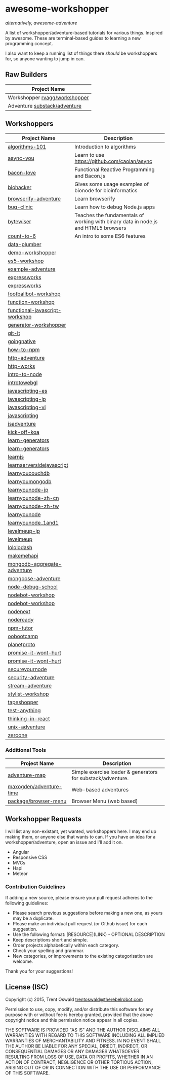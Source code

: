 # awesome-workshopper
*alternatively, awesome-adventure*

A list of workshopper/adventure-based tutorials for various things. Inspired by awesome. These are terminal-based guides to learning a new programming concept.

I also want to keep a running list of things there *should* be workshoppers for, so anyone wanting to jump in can.

## Raw Builders
| Project Name  |
| ------------- |
| Workshopper [rvagg/workshopper](https://github.com/rvagg/workshopper) |
| Adventure [substack/adventure](https://github.com/substack/adventure)|

## Workshoppers
| Project Name  | Description |
| ------------- | ------------- |
| [algorithms-101](https://github.com/linclark/algorithms-101) | Introduction to algorithms |
| [async-you](https://github.com/bulkan/async-you) | Learn to use https://github.com/caolan/async |
| [bacon-love](https://github.com/mikaelbr/bacon-love) | Functional Reactive Programming and Bacon.js |
| [biohacker](https://github.com/bionode/biohacker) | Gives some usage examples of bionode for bioinformatics |
| [browserify-adventure](https://github.com/substack/browserify-adventure) | Learn browserify |
| [bug-clinic](https://github.com/othiym23/bug-clinic) | Learn how to debug Node.js apps |
| [bytewiser](https://github.com/maxogden/bytewiser) | Teaches the fundamentals of working with binary data in node.js and HTML5 browsers |
| [count-to-6](https://github.com/domenic/count-to-6) | An intro to some ES6 features |
| [data-plumber](https://github.com/maxogden/data-plumber) | |
| [demo-workshopper](https://github.com/linclark/demo-workshopper) | |
| [es5-workshop](https://github.com/timoxley/es5-workshop) | |
| [example-adventure](https://github.com/substack/example-adventure) | |
| [expressworks](https://github.com/azat-co/expressworks) | |
| [expressworks](https://github.com/azat/expressworks) | |
| [footballbot-workshop](https://github.com/alanshaw/footballbot-workshop) | |
| [function-workshop](https://github.com/kiddkai/function-workshop) | |
| [functional-javascript-workshop](https://github.com/timoxley/functional-javascript-workshop) | |
| [generator-workshopper](https://github.com/mindcookin/generator-workshopper) | |
| [git-it](https://github.com/jlord/git-it) | |
| [goingnative](https://github.com/rvagg/goingnative) | |
| [how-to-npm](https://github.com/isaacs/how-to-npm) | |
| [http-adventure](https://github.com/yoshuawuyts/http-adventure) | |
| [http-works](https://github.com/Raynos/http-works) | |
| [intro-to-node](https://github.com/sherodtaylor/intro-to-node) | |
| [introtowebgl](https://github.com/alexmackey/introtowebgl) | |
| [javascripting-es](https://github.com/a0viedo/javascripting-es) | |
| [javascripting-jp](https://github.com/ledsun/javascripting-jp) | |
| [javascripting-vi](https://github.com/chris_mask/javascripting-vi) | |
| [javascripting](https://github.com/sethvincent/javascripting) | |
| [jsadventure](https://github.com/mk30/jsadventure) | |
| [kick-off-koa](https://github.com/dead_horse/kick-off-koa) | |
| [learn-generators](https://github.com/is_ruslan/learn-generators) | |
| [learn-generators](https://github.com/isRuslan/learn-generators) | |
| [learnjs](https://github.com/mikeal/learnjs) | |
| [learnserversidejavascript](https://github.com/jalalhejazi/learnserversidejavascript) | |
| [learnyoucouchdb](https://github.com/robertkowalski/learnyoucouchdb) | |
| [learnyoumongodb](https://github.com/braz/learnyoumongodb) | |
| [learnyounode-jp](https://github.com/leichtgewicht/learnyounode-jp) | |
| [learnyounode-zh-cn](https://github.com/lisposter/learnyounode-zh-cn) | |
| [learnyounode-zh-tw](https://github.com/fredchien/learnyounode-zh-tw) | |
| [learnyounode](https://github.com/rvagg/learnyounode) | |
| [learnyounode_1and1](https://github.com/haimich/learnyounode_1and1) | |
| [levelmeup-jp](https://github.com/maxogden/levelmeup-jp) | |
| [levelmeup](https://github.com/rvagg/levelmeup) | |
| [lololodash](https://github.com/mdunisch/lololodash) | |
| [makemehapi](https://github.com/nvcexploder/makemehapi) | |
| [mongodb-aggregate-adventure](https://github.com/braz/mongodb-aggregate-adventure) | |
| [mongoose-adventure](https://github.com/fractal/mongoose-adventure) | |
| [node-debug-school](https://github.com/jgilli/node-debug-school) | |
| [nodebot-workshop](https://github.com/olizilla/nodebot-workshop) | |
| [nodebot-workshop](https://github.com/tableflip/nodebot-workshop) | |
| [nodenext](https://github.com/wyatt/nodenext) | |
| [nodeready](https://github.com/dshaw/nodeready) | |
| [npm-tutor](https://github.com/timoxley/npm-tutor) | |
| [oobootcamp](https://github.com/winsonwq/oobootcamp) | |
| [planetproto](https://github.com/sporto/planetproto) | |
| [promise-it-wont-hurt](https://github.com/skane/promise-it-wont-hurt) | |
| [promise-it-wont-hurt](https://github.com/stevekane/promise-it-wont-hurt) | |
| [secureyournode](https://github.com/someoneweird/secureyournode) | |
| [security-adventure](https://github.com/toolness/security-adventure) | |
| [stream-adventure](https://github.com/substack/stream-adventure) | |
| [stylist-workshop](https://github.com/alanshaw/stylist-workshop) | |
| [tapeshopper](https://github.com/tomgco/tapeshopper) | |
| [test-anything](https://github.com/finnpauls/test-anything) | |
| [thinking-in-react](https://github.com/asbjornenge/thinking-in-react) | |
| [unix-adventure](https://github.com/substack/unix-adventure) | |
| [zeroone](https://github.com/gxcsoccer/zeroone) | |

### Additional Tools
| Project Name  | Description |
| ------------- | ------------- |
| [adventure-map](https://github.com/timoxley/adventure-map) | Simple exercise loader & generators for substack/adventure. |
| [maxogden/adventure-time](https://github.com/maxogden/adventure-time) | Web-based adventures |
| [package/browser-menu](https://www.npmjs.com/package/browser-menu) | Browser Menu (web based) |

## Workshopper Requests
I will list any non-existant, yet wanted, workshoppers here. I may end up making them, or anyone else that wants to can. If you have an idea for a workshopper/adventure, open an issue and I'll add it on.

- Angular
- Responsive CSS
- MVCs
- Hapi
- Meteor

### Contribution Guidelines
If adding a new source, please ensure your pull request adheres to the following guidelines:

* Please search previous suggestions before making a new one, as yours may be a duplicate.
* Please make an individual pull request (or Github issue) for each suggestion.
* Use the following format: \[RESOURCE\]\(LINK\) - OPTIONAL DESCRIPTION
* Keep descriptions short and simple.
* Order projects alphabetically within each category.
* Check your spelling and grammar.
* New categories, or improvements to the existing categorisation are welcome.

Thank you for your suggestions!

## License (ISC)

Copyright (c) 2015, Trent Oswald <trentoswald@therebelrobot.com>

Permission to use, copy, modify, and/or distribute this software for any purpose with or without fee is hereby granted, provided that the above copyright notice and this permission notice appear in all copies.

THE SOFTWARE IS PROVIDED "AS IS" AND THE AUTHOR DISCLAIMS ALL WARRANTIES WITH REGARD TO THIS SOFTWARE INCLUDING ALL IMPLIED WARRANTIES OF MERCHANTABILITY AND FITNESS. IN NO EVENT SHALL THE AUTHOR BE LIABLE FOR ANY SPECIAL, DIRECT, INDIRECT, OR CONSEQUENTIAL DAMAGES OR ANY DAMAGES WHATSOEVER RESULTING FROM LOSS OF USE, DATA OR PROFITS, WHETHER IN AN ACTION OF CONTRACT, NEGLIGENCE OR OTHER TORTIOUS ACTION, ARISING OUT OF OR IN CONNECTION WITH THE USE OR PERFORMANCE OF THIS SOFTWARE.
